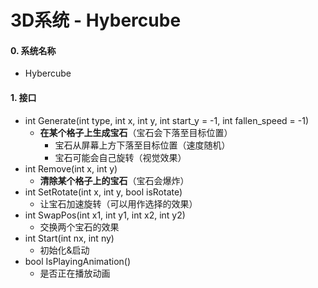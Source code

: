 # 3D系统 - Hybercube

#### 0. 系统名称

* Hybercube

#### 1. 接口

* int Generate(int type, int x, int y, int start_y = -1, int fallen_speed = -1)
  * **在某个格子上生成宝石**（宝石会下落至目标位置）
    * 宝石从屏幕上方下落至目标位置（速度随机）
    * 宝石可能会自己旋转（视觉效果）
* int Remove(int x, int y)
  * **清除某个格子上的宝石**（宝石会爆炸）
* int SetRotate(int x, int y, bool isRotate)
  * 让宝石加速旋转（可以用作选择的效果）
* int SwapPos(int x1, int y1, int x2, int y2)
  * 交换两个宝石的效果
* int Start(int nx, int ny)
  * 初始化&启动
* bool IsPlayingAnimation()
  * 是否正在播放动画